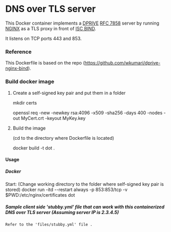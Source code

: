 # DNS over TLS server



This Docker container implements a [DPRIVE](https://datatracker.ietf.org/wg/dprive/documents/) [RFC 7858](https://datatracker.ietf.org/doc/rfc7858/) server by running [NGINX](nginx.org) as a TLS proxy in front of [ISC BIND](https://www.isc.org/downloads/bind/).

It listens on TCP ports 443 and 853. 

### Reference
This Dockerfile is based on the repo (https://github.com/wkumari/dprive-nginx-bind).



### Build docker image
1. Create a self-signed key pair and put them in a folder

	mkdir certs
	
	openssl req -new -newkey rsa:4096 -x509 -sha256 -days 400 -nodes -out MyCert.crt -keyout MyKey.key 
2. Build the image

	(cd to the directory where Dockerfile is located)
	
	docker build -t dot .


#### Usage
##### Docker
Start:
    (Change working directory to the folder where self-signed key pair is stored)
    docker run -itd --restart always -p 853:853/tcp -v $PWD:/etc/nginx/certificates dot
   
##### Sample client side 'stubby.yml' file that can work with this containerized DNS over TLS server (Assuming server IP is 2.3.4.5)

	Refer to the 'files/stubby.yml' file . 

